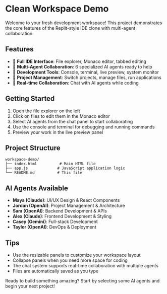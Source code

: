 # Clean Workspace Demo

Welcome to your fresh development workspace! This project demonstrates the core features of the Replit-style IDE clone with multi-agent collaboration.

## Features

- 🎨 **Full IDE Interface**: File explorer, Monaco editor, tabbed editing
- 🤖 **Multi-Agent Collaboration**: 6 specialized AI agents ready to help
- 🔧 **Development Tools**: Console, terminal, live preview, system monitor
- 📁 **Project Management**: Switch projects, manage files, run applications
- 🎯 **Real-time Collaboration**: Chat with AI agents while coding

## Getting Started

1. Open the file explorer on the left
2. Click on files to edit them in the Monaco editor
3. Select AI agents from the chat panel to start collaborating
4. Use the console and terminal for debugging and running commands
5. Preview your work in the live preview panel

## Project Structure

```
workspace-demo/
├── index.html          # Main HTML file
├── app.js             # JavaScript application logic
└── README.md          # This file
```

## AI Agents Available

- **Maya (Claude)**: UI/UX Design & React Components
- **Jordan (OpenAI)**: Project Management & Architecture
- **Sam (OpenAI)**: Backend Development & APIs
- **Alex (Claude)**: Frontend Development & Styling
- **Casey (Gemini)**: Full-stack Development
- **Taylor (OpenAI)**: DevOps & Deployment

## Tips

- Use the resizable panels to customize your workspace layout
- Collapse panels when you need more space for coding
- The chat system supports real-time collaboration with multiple agents
- Files are automatically saved as you type

Ready to build something amazing? Start by selecting some AI agents and begin your next project!